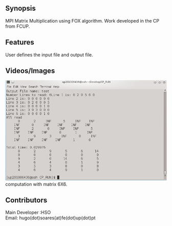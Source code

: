 ## Synopsis

MPI Matrix Multiplication using FOX algorithm.
Work developed in the CP from FCUP.

 
## Features 

User defines the input file and output file.


## Videos/Images

![](./Images/image1.png)
computation with matrix 6X6.  
  


## Contributors

Main Developer :HSO  
Email: hugo(dot)soares(at)fe(dot)up(dot)pt
